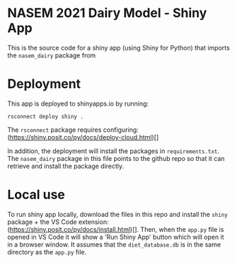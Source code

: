 # NASEM 2021 Dairy Model - Shiny App
This is the source code for a shiny app (using Shiny for Python) that imports the `nasem_dairy` package from [](https://github.com/CNM-University-of-Guelph/NASEM-Model-Python)

# Deployment
This app is deployed to shinyapps.io by running:
```
rsconnect deploy shiny .
```

The `rsconnect` package requires configuring: (https://shiny.posit.co/py/docs/deploy-cloud.html)[]

In addition, the deployment will install the packages in `requirements.txt`. The `nasem_dairy` package in this file points to the github repo so that it can retrieve and install the package directly. 

# Local use
To run shiny app locally, download the files in this repo and install the `shiny` package + the VS Code extension: (https://shiny.posit.co/py/docs/install.html)[]. Then, when the `app.py` file is opened in VS Code it will show a 'Run Shiny App' button which will open it in a browser window. It assumes that the `diet_database.db` is in the same directory as the `app.py` file.

